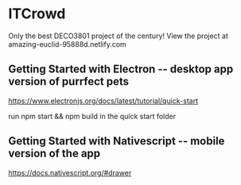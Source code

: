 # ITCrowd
Only the best DECO3801 project of the century! 
View the project at amazing-euclid-95888d.netlify.com
## Getting Started with Electron -- desktop app version of purrfect pets 

https://www.electronjs.org/docs/latest/tutorial/quick-start

run npm start && npm build in the quick start folder 

## Getting Started with Nativescript -- mobile version of the app 
https://docs.nativescript.org/#drawer
